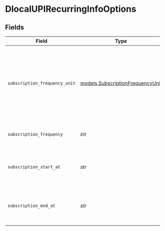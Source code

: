 # DlocalUPIRecurringInfoOptions


## Fields

| Field                                                                                                                                          | Type                                                                                                                                           | Required                                                                                                                                       | Description                                                                                                                                    | Example                                                                                                                                        |
| ---------------------------------------------------------------------------------------------------------------------------------------------- | ---------------------------------------------------------------------------------------------------------------------------------------------- | ---------------------------------------------------------------------------------------------------------------------------------------------- | ---------------------------------------------------------------------------------------------------------------------------------------------- | ---------------------------------------------------------------------------------------------------------------------------------------------- |
| `subscription_frequency_unit`                                                                                                                  | [models.SubscriptionFrequencyUnit](../models/subscriptionfrequencyunit.md)                                                                     | :heavy_check_mark:                                                                                                                             | Indicates the frequency unit for the subscription. Allowed values are: `DAILY`, `WEEKLY`, `MONTHLY`, `QUARTERLY`, `SEMI_ANNUAL`, and `ANNUAL`. | MONTHLY                                                                                                                                        |
| `subscription_frequency`                                                                                                                       | *int*                                                                                                                                          | :heavy_check_mark:                                                                                                                             | Indicates the frequency for the subscription.                                                                                                  | 1                                                                                                                                              |
| `subscription_start_at`                                                                                                                        | *str*                                                                                                                                          | :heavy_check_mark:                                                                                                                             | Indicates the start date for the subscription in format `YYYYMMDD`.                                                                            | 20231201                                                                                                                                       |
| `subscription_end_at`                                                                                                                          | *str*                                                                                                                                          | :heavy_check_mark:                                                                                                                             | Indicates the end date for the subscription in format `YYYYMMDD`.                                                                              | 20241201                                                                                                                                       |